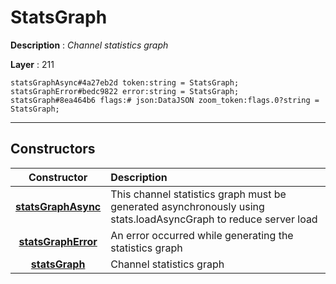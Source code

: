 # StatsGraph

**Description** : *Channel statistics graph*

**Layer** : 211

```tl
statsGraphAsync#4a27eb2d token:string = StatsGraph;
statsGraphError#bedc9822 error:string = StatsGraph;
statsGraph#8ea464b6 flags:# json:DataJSON zoom_token:flags.0?string = StatsGraph;
```

---

## Constructors

| Constructor | Description |
| :---: | :--- |
| [**statsGraphAsync**](constructor/statsGraphAsync) | This channel statistics graph must be generated asynchronously using stats.loadAsyncGraph to reduce server load |
| [**statsGraphError**](constructor/statsGraphError) | An error occurred while generating the statistics graph |
| [**statsGraph**](constructor/statsGraph) | Channel statistics graph |